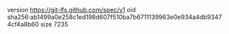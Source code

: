 version https://git-lfs.github.com/spec/v1
oid sha256:ab1499a0e258c1ed198d607f510ba7b6711139963e0e934a4db93474cf4a8b60
size 7235
